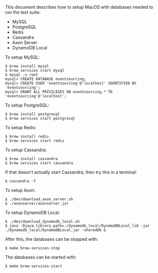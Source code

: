 This document describes how to setup MacOS with databases needed to run the test suite:

- MySQL
- PostgreSQL
- Redis
- Cassandra
- Axon Server
- DynamoDB Local


To setup MySQL:

    $ brew install mysql
    $ brew services start mysql
    $ mysql -u root
    mysql> CREATE DATABASE eventsourcing;
    mysql> CREATE USER 'eventsourcing'@'localhost' IDENTIFIED BY 'eventsourcing';
    mysql> GRANT ALL PRIVILEGES ON eventsourcing.* TO 'eventsourcing'@'localhost';

To setup PostgreSQL:

    $ brew install postgresql
    $ brew services start postgresql


To setup Redis:

    $ brew install redis
    $ brew services start redis


To setup Cassandra:

    $ brew install cassandra
    $ brew services start cassandra

If that doesn't actually start Cassandra, then try this in a terminal:

    $ cassandra -f


To setup Axon:

    $ ./dev/download_axon_server.sh
    $ ./axonserver/axonserver.jar


To setup DynamoDB Local:

    $ ./dev/download_dynamodb_local.sh
    $ java -Djava.library.path=./dynamodb_local/DynamoDBLocal_lib -jar ./dynamodb_local/DynamoDBLocal.jar -sharedDb &


After this, the databases can be stopped with:

    $ make brew-services-stop


The databases can be started with:

    $ make brew-services-start
